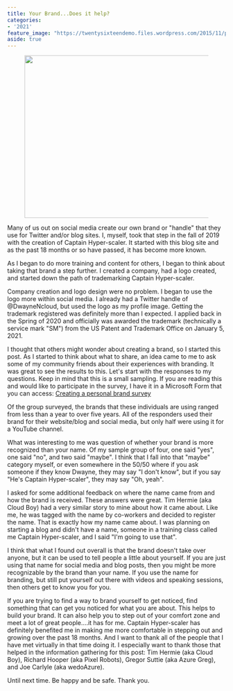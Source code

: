 ```yaml
---
title: Your Brand...Does it help?
categories:
- '2021'
feature_image: "https://twentysixteendemo.files.wordpress.com/2015/11/post.png"
aside: true
---
```


<!-- wp:image {"align":"center","id":1150,"width":441,"height":375,"sizeSlug":"large","linkDestination":"none"} -->
<div class="wp-block-image"><figure class="aligncenter size-large is-resized"><img src="https://captainhyperscaler.files.wordpress.com/2021/01/logo.png?w=1024" alt="" class="wp-image-1150" width="441" height="375"/></figure></div>
<!-- /wp:image -->

<!-- wp:paragraph -->
<p>Many of us out on social media create our own brand or "handle" that they use for Twitter and/or blog sites.  I, myself, took that step in the fall of 2019 with the creation of Captain Hyper-scaler.  It started with this blog site and as the past 18 months or so have passed, it has become more known.</p>
<!-- /wp:paragraph -->

<!-- wp:paragraph -->
<p>As I began to do more training and content for others, I began to think about taking that brand a step further.  I created a company, had a logo created, and started down the path of trademarking Captain Hyper-scaler.</p>
<!-- /wp:paragraph -->

<!-- wp:paragraph -->
<p>Company creation and logo design were no problem. I began to use the logo more within social media.  I already had a Twitter handle of @DwayneNcloud, but used the logo as my profile image.  Getting the trademark registered was definitely more than I expected.  I applied back in the Spring of 2020 and officially was awarded the trademark (technically a service mark "SM") from the US Patent and Trademark Office on January 5, 2021.</p>
<!-- /wp:paragraph -->

<!-- wp:paragraph -->
<p>I thought that others might wonder about creating a brand, so I started this post.  As I started to think about what to share, an idea came to me to ask some of my community friends about their experiences with branding. It was great to see the results to this.  Let's start with the responses to my questions.  Keep in mind that this is a small sampling.  If you are reading this and would like to participate in the survey, I have it in a Microsoft Form that you can access: <a rel="noreferrer noopener" href="https://forms.office.com/Pages/DesignPage.aspx?lang=en-US&amp;origin=OfficeDotCom&amp;route=Start&amp;fromAR=1#FormId=DQSIkWdsW0yxEjajBLZtrQAAAAAAAAAAAAO__YxT_jRUN1MyRlNRN1FRT0xWTkU1VUdLSFNYMEZGQy4u" target="_blank">Creating a personal brand survey</a></p>
<!-- /wp:paragraph -->

<!-- wp:paragraph -->
<p>Of the group surveyed, the brands that these individuals are using ranged from less than a year to over five years.  All of the responders used their brand for their website/blog and social media, but only half were using it for a YouTube channel.  </p>
<!-- /wp:paragraph -->

<!-- wp:paragraph -->
<p>What was interesting to me was question of whether your brand is more recognized than your name.  Of my sample group of four, one said "yes", one said "no", and two said "maybe".  I think that I fall into that "maybe" category myself, or even somewhere in the 50/50 where if you ask someone if they know Dwayne, they may say "I don't know", but if you say "He's Captain Hyper-scaler", they may say "Oh, yeah".</p>
<!-- /wp:paragraph -->

<!-- wp:paragraph -->
<p>I asked for some additional feedback on where the name came from and how the brand is received.  These answers were great.  Tim Hermie (aka Cloud Boy) had a very similar story to mine about how it came about.  Like me, he was tagged with the name by co-workers and decided to register the name.  That is exactly how my name came about.  I was planning on starting a blog and didn't have a name, someone in a training class called me Captain Hyper-scaler, and I said "I'm going to use that".</p>
<!-- /wp:paragraph -->

<!-- wp:paragraph -->
<p>I think that what I found out overall is that the brand doesn't take over anyone, but it can be used to tell people a little about yourself.  If you are just using that name for social media and blog posts, then you might be more recognizable by the brand than your name.  If you use the name for branding, but still put yourself out there with videos and speaking sessions, then others get to know you for you.</p>
<!-- /wp:paragraph -->

<!-- wp:paragraph -->
<p>If you are trying to find a way to brand yourself to get noticed, find something that can get you noticed for what you are about.  This helps to build your brand.  It can also help you to step out of your comfort zone and meet a lot of great people....it has for me.  Captain Hyper-scaler has definitely benefited me in making me more comfortable in stepping out and growing over the past 18 months.  And I want to thank all of the people that I have met virtually in that time doing it.  I especially want to thank those that helped in the information gathering for this post: Tim Hermie (aka Cloud Boy), Richard Hooper (aka Pixel Robots), Gregor Suttie (aka Azure Greg), and Joe Carlyle (aka wedoAzure).</p>
<!-- /wp:paragraph -->

<!-- wp:paragraph -->
<p>Until next time.  Be happy and be safe.  Thank you.</p>
<!-- /wp:paragraph -->